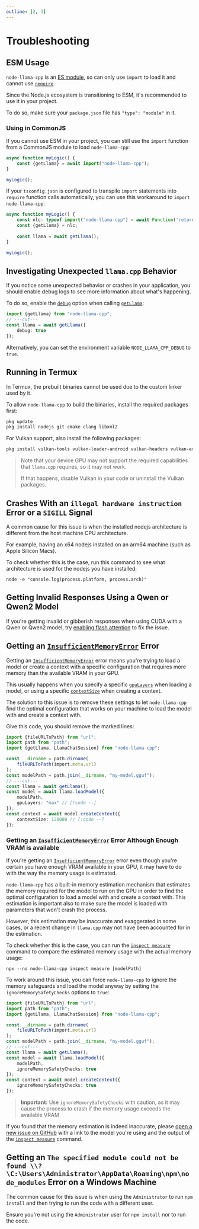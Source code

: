 ```yaml
---
outline: [2, 3]
---
```

# Troubleshooting
## ESM Usage
`node-llama-cpp` is an [ES module](https://nodejs.org/api/esm.html#modules-ecmascript-modules), so can only use `import` to load it and cannot use [`require`](https://nodejs.org/docs/latest-v18.x/api/esm.html#require:~:text=Using%20require%20to%20load%20an%20ES%20module%20is%20not%20supported%20because%20ES%20modules%20have%20asynchronous%20execution.%20Instead%2C%20use%20import()%20to%20load%20an%20ES%20module%20from%20a%20CommonJS%20module.).

Since the Node.js ecosystem is transitioning to ESM, it's recommended to use it in your project.

To do so, make sure your `package.json` file has `"type": "module"` in it.

### Using in CommonJS
If you cannot use ESM in your project, you can still use the `import` function from a CommonJS module to load `node-llama-cpp`:
```typescript
async function myLogic() {
    const {getLlama} = await import("node-llama-cpp");
}

myLogic();
```

If your `tsconfig.json` is configured to transpile `import` statements into `require` function calls automatically,
you can use this workaround to `import` `node-llama-cpp`:
```typescript
async function myLogic() {
    const nlc: typeof import("node-llama-cpp") = await Function('return import("node-llama-cpp")')();
    const {getLlama} = nlc;
    
    const llama = await getLlama();
}

myLogic();
```


## Investigating Unexpected `llama.cpp` Behavior
If you notice some unexpected behavior or crashes in your application, you should enable debug logs to see more information about what's happening.

To do so, enable the [`debug`](../api/type-aliases/LlamaOptions.md#debug) option when calling [`getLlama`](../api/functions/getLlama.md):
```typescript
import {getLlama} from "node-llama-cpp";
// ---cut---
const llama = await getLlama({
    debug: true
});
```

Alternatively, you can set the environment variable `NODE_LLAMA_CPP_DEBUG` to `true`.


## Running in Termux
In Termux, the prebuilt binaries cannot be used due to the custom linker used by it.

To allow `node-llama-cpp` to build the binaries, install the required packages first:
```bash
pkg update
pkg install nodejs git cmake clang libxml2
```

For Vulkan support, also install the following packages:
```bash
pkg install vulkan-tools vulkan-loader-android vulkan-headers vulkan-extension-layer
```
> Note that your device GPU may not support the required capabilities that `llama.cpp` requires, so it may not work.
> 
> If that happens, disable Vulkan in your code or uninstall the Vulkan packages.


## Crashes With an `illegal hardware instruction` Error or a `SIGILL` Signal
A common cause for this issue is when the installed nodejs architecture is different from the host machine CPU architecture.

For example, having an x64 nodejs installed on an arm64 machine (such as Apple Silicon Macs).

To check whether this is the case, run this command to see what architecture is used for the nodejs you have installed:
```shell
node -e "console.log(process.platform, process.arch)"
```

## Getting Invalid Responses Using a Qwen or Qwen2 Model
If you're getting invalid or gibberish responses when using CUDA with a Qwen or Qwen2 model,
try [enabling flash attention](../guide/tips-and-tricks#flash-attention) to fix the issue.

## Getting an [`InsufficientMemoryError`](../api/classes/InsufficientMemoryError.md) Error
Getting an [`InsufficientMemoryError`](../api/classes/InsufficientMemoryError.md) error means you're trying to load a model
or create a context with a specific configuration that requires more memory than the available VRAM in your GPU.

This usually happens when you specify a specific [`gpuLayers`](../api/type-aliases/LlamaModelOptions.md#gpulayers) when loading a model,
or using a specific [`contextSize`](../api/type-aliases/LlamaContextOptions.md#contextsize) when creating a context.

The solution to this issue is to remove these settings to let `node-llama-cpp` find the optimal configuration that works on your machine
to load the model with and create a context with.

Give this code, you should remove the marked lines:
```typescript
import {fileURLToPath} from "url";
import path from "path";
import {getLlama, LlamaChatSession} from "node-llama-cpp";

const __dirname = path.dirname(
    fileURLToPath(import.meta.url)
);
const modelPath = path.join(__dirname, "my-model.gguf");
// ---cut---
const llama = await getLlama();
const model = await llama.loadModel({
    modelPath,
    gpuLayers: "max" // [!code --]
});
const context = await model.createContext({
    contextSize: 128000 // [!code --]
});
```

### Getting an [`InsufficientMemoryError`](../api/classes/InsufficientMemoryError.md) Error Although Enough VRAM is available
If you're getting an [`InsufficientMemoryError`](../api/classes/InsufficientMemoryError.md) error even though you're certain you have enough VRAM available in your GPU,
it may have to do with the way the memory usage is estimated.

`node-llama-cpp` has a built-in memory estimation mechanism that estimates the memory required for the model to run on the GPU in order to find the optimal configuration to load a model with and create a context with.
This estimation is important also to make sure the model is loaded with parameters that won't crash the process.

However, this estimation may be inaccurate and exaggerated in some cases,
or a recent change in `llama.cpp` may not have been accounted for in the estimation.

To check whether this is the case, you can run the [`inspect measure`](../cli/inspect/measure.md) command to compare the estimated memory usage with the actual memory usage:
```shell
npx --no node-llama-cpp inspect measure [modelPath]
```

To work around this issue, you can force `node-llama-cpp` to ignore the memory safeguards and load the model anyway by setting the `ignoreMemorySafetyChecks` options to `true`:
```typescript
import {fileURLToPath} from "url";
import path from "path";
import {getLlama, LlamaChatSession} from "node-llama-cpp";

const __dirname = path.dirname(
    fileURLToPath(import.meta.url)
);
const modelPath = path.join(__dirname, "my-model.gguf");
// ---cut---
const llama = await getLlama();
const model = await llama.loadModel({
    modelPath,
    ignoreMemorySafetyChecks: true
});
const context = await model.createContext({
    ignoreMemorySafetyChecks: true
});
```

> **Important:** Use `ignoreMemorySafetyChecks` with caution, as it may cause the process to crash if the memory usage exceeds the available VRAM

If you found that the memory estimation is indeed inaccurate,
please [open a new issue on GitHub](https://github.com/withcatai/node-llama-cpp/issues/new/choose) with a link to the model you're using and the output of the [`inspect measure`](../cli/inspect/measure.md) command.

## Getting an `The specified module could not be found \\?\C:\Users\Administrator\AppData\Roaming\npm\node_modules` Error on a Windows Machine
The common cause for this issue is when using the `Administrator` to run `npm install` and then trying to run the code with a different user.

Ensure you're not using the `Administrator` user for `npm install` nor to run the code.
